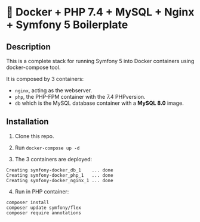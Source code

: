 # 🐳 Docker + PHP 7.4 + MySQL + Nginx + Symfony 5 Boilerplate

## Description

This is a complete stack for running Symfony 5 into Docker containers using docker-compose tool.

It is composed by 3 containers:

- `nginx`, acting as the webserver.
- `php`, the PHP-FPM container with the 7.4 PHPversion.
- `db` which is the MySQL database container with a **MySQL 8.0** image.

## Installation

1. Clone this repo.

2. Run `docker-compose up -d`

3. The 3 containers are deployed: 

```
Creating symfony-docker_db_1    ... done
Creating symfony-docker_php_1   ... done
Creating symfony-docker_nginx_1 ... done
```

4. Run in PHP container:
```
composer install
composer update symfony/flex
composer require annotations
```
